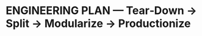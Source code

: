 # ENGINEERING PLAN — Tear‑Down → Split → Modularize → Productionize
<!-- moved from docs/firmware/ENGINEERING_PLAN.md -->
